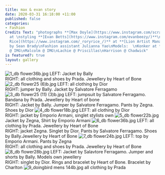 ```yaml
---
title: max & evan story
date: 2020-03-31 16:18:00 +11:00
published: false
categories:
- Fashion
Credits Text: "photographs **[Max Doyle](https://www.instagram.com/scrap_doyle/)**
  at \nstyling **[Evan Betts](https://www.instagram.com/evanbeezy/)**\nhair **[Rory
  Rice](https://www.instagram.com/_roryrice_/)** at **[Lion Artist Management](https://www.instagram.com/lionartistmanagement/)**\nMakeup
  by Sean Brady\nFashion assistant Julianna Yao\nModels:  \nKonker at **[Kult](https://www.instagram.com/kultaustralia/)**\nCal
  @ IMG\nMalcolm @ IMG\nLachie @ Priscillas\nHarrison @ Chadwick"
is featured?: true
layout: gallery
---
```


![1_db flower36b.jpg](/uploads/1_db%20flower36b.jpg)
LEFT: Jacket by Bally                  
RIGHT: all clothing and shoes by Prada. Jewellery by Heart of Bone
![2_db flower25 (6)b.jpg](/uploads/2_db%20flower25%20(6)b.jpg)
LEFT:  all clothing by Dior                
RIGHT: jumper by Bally. Jacket by Salvatore Ferragamo
![3_db flower25 (11) (3)b.jpg](/uploads/3_db%20flower25%20(11)%20(3)b.jpg)
LEFT:   jumpsuit by Salvatore Ferragamo. Bandana by Prada. Jewellery by Heart of bone               
RIGHT: Jacket by Bally. Jumper by Salvatore Ferragamo. Pants by Zegna. Shoes by Dior
![4_db flower18b.jpg](/uploads/4_db%20flower18b.jpg)
LEFT:  all clothing by Dior                
RIGHT: jacket by Emporio Armani, singlet stylists own
![5_db flower22b.jpg](/uploads/5_db%20flower22b.jpg)
Jacket by Zegna, Shirt by Emporio Armani
![6_db flower36b.jpg](/uploads/6_db%20flower36b.jpg)
LEFT:  all clothing by Prada. Jewellery by Heart of Bone               
RIGHT: jacket Zegna. Singlet by Dior. Pants by Salvatore Ferragamo. Shoes by Bally.Jewellery by Heart of Bone
![7_db flower24b.jpg](/uploads/7_db%20flower24b.jpg)
LEFT: top by Emporio Armani. Pants by Zegna                 
RIGHT: all clothing and shoes by Prada. Jewellery by Heart of Bone
![8_db flower28b.jpg](/uploads/8_db%20flower28b.jpg)
LEFT: Jacket by Salavtore Ferragamo. Jumper and shorts by Bally. Models own jewellery                  
RIGHT: singlet by Dior. Rings and bracelet by Heart of Bone. Bracelet by Charlton
![9_doingbird mens 144b.jpg](/uploads/9_doingbird%20mens%20144b.jpg)
all clothing by Prada
